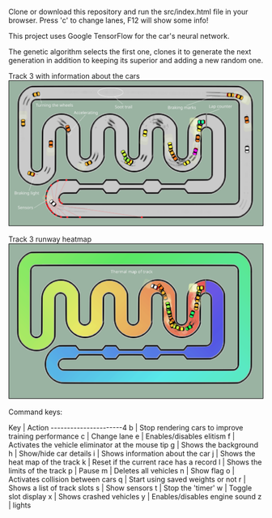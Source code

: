 Clone or download this repository and run the src/index.html file in your browser.
Press 'c' to change lanes, F12 will show some info!

This project uses Google TensorFlow for the car's neural network.

The genetic algorithm selects the first one, clones it to generate the next generation in addition to keeping its superior and adding a new random one.

Track 3 with information about the cars
![Alt text](src/assets/p3-infocar.png?raw=true "track print")

Track 3 runway heatmap
![Alt text](src/assets/p3-thermalmap.png?raw=true "track print")

Command keys:

Key | Action
----------------------4
b | Stop rendering cars to improve training performance
c | Change lane
e | Enables/disables elitism
f | Activates the vehicle eliminator at the mouse tip
g | Shows the background
h | Show/hide car details
i | Shows information about the car
j | Shows the heat map of the track
k | Reset if the current race has a record
l | Shows the limits of the track
p | Pause
m | Deletes all vehicles
n | Show flag
o | Activates collision between cars
q | Start using saved weights or not
r | Shows a list of track slots
s | Show sensors
t | Stop the 'timer'
w | Toggle slot display
x | Shows crashed vehicles
y | Enables/disables engine sound
z | lights